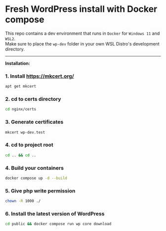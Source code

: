 # Fresh WordPress install with Docker compose
This repo contains a dev environment that runs in `Docker` for `Windows 11` and `WSL2`.<br>
Make sure to place the `wp-dev` folder in your own WSL Distro's development directory.

--------------
**Installation:**
### 1. Install https://mkcert.org/
```bash
apt get mkcert
```
### 2. cd to certs directory
```bash
cd nginx/certs
```

### 3. Generate certificates
```bash
mkcert wp-dev.test
```

### 4. cd to project root
```bash
cd .. && cd ..
```

### 4. Build your containers
```bash
docker compose up -d --build
```

### 5. Give php write permission
```bash
chown -R 1000 ./
```

### 6. Install the latest version of WordPress
```bash
cd public && docker compose run wp core download
```